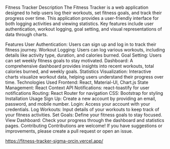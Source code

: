 
Fitness Tracker
Description
The Fitness Tracker is a web application designed to help users log their workouts, set fitness goals, and track their progress over time. This application provides a user-friendly interface for both logging activities and viewing statistics. Key features include user authentication, workout logging, goal setting, and visual representations of data through charts.

Features
User Authentication: Users can sign up and log in to track their fitness journey.
Workout Logging: Users can log various workouts, including details like activity type, duration, and calories burned.
Goal Setting: Users can set weekly fitness goals to stay motivated.
Dashboard: A comprehensive dashboard provides insights into recent workouts, total calories burned, and weekly goals.
Statistics Visualization: Interactive charts visualize workout data, helping users understand their progress over time.
Technologies Used
Frontend: React, Material-UI, Chart.js
State Management: React Context API
Notifications: react-toastify for user notifications
Routing: React Router for navigation
CSS: Bootstrap for styling
Installation
Usage
Sign Up: Create a new account by providing an email, password, and mobile number.
Login: Access your account with your credentials.
Log Workouts: Input details of your workouts to keep track of your fitness activities.
Set Goals: Define your fitness goals to stay focused.
View Dashboard: Check your progress through the dashboard and statistics pages.
Contributing
Contributions are welcome! If you have suggestions or improvements, please create a pull request or open an issue.


https://fitness-tracker-sigma-orcin.vercel.app/
